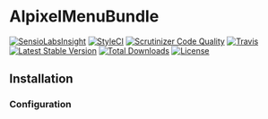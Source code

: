 # AlpixelMenuBundle

[![SensioLabsInsight](https://insight.sensiolabs.com/projects/6bed9991-42ba-4a0d-aead-de85d3cecf64/mini.png)](https://insight.sensiolabs.com/projects/6bed9991-42ba-4a0d-aead-de85d3cecf64)
[![StyleCI](https://styleci.io/repos/50032782/shield)](https://styleci.io/repos/50032782)
[![Scrutinizer Code Quality](https://scrutinizer-ci.com/g/alpixel/AlpixelMenuBundle/badges/quality-score.png?b=master)](https://scrutinizer-ci.com/g/alpixel/AlpixelMenuBundle/?branch=master)
[![Travis](https://img.shields.io/travis/rust-lang/rust.svg)](https://travis-ci.org/alpixel/AlpixelMenuBundle)
[![Latest Stable Version](https://poser.pugx.org/alpixel/menu-bundle/v/stable)](https://packagist.org/packages/alpixel/menu-bundle)
[![Total Downloads](https://poser.pugx.org/alpixel/menu-bundle/downloads)](https://packagist.org/packages/alpixel/menu-bundle)
[![License](https://poser.pugx.org/alpixel/menu-bundle/license)](https://packagist.org/packages/alpixel/menu-bundle)

## Installation


### Configuration

